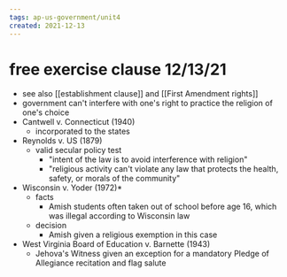 ```yaml
---
tags: ap-us-government/unit4 
created: 2021-12-13
---
```


# free exercise clause 12/13/21

- see also [[establishment clause]] and [[First Amendment rights]]
- government can't interfere with one's right to practice the religion of one's choice
- Cantwell v. Connecticut (1940)
	- incorporated to the states
- Reynolds v. US (1879)
	- valid secular policy test
		- "intent of the law is to avoid interference with religion"
		- "religious activity can't violate any law that protects the health, safety, or morals of the community"
- Wisconsin v. Yoder (1972)\*
	- facts
		- Amish students often taken out of school before age 16, which was illegal according to Wisconsin law
	- decision
		- Amish given a religious exemption in this case
- West Virginia Board of Education v. Barnette (1943)
	- Jehova's Witness given an exception for a mandatory Pledge of Allegiance recitation and flag salute 
